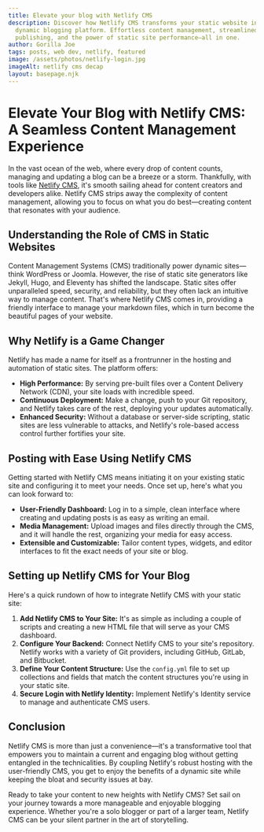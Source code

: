 ```yaml
---
title: Elevate your blog with Netlify CMS
description: Discover how Netlify CMS transforms your static website into a
  dynamic blogging platform. Effortless content management, streamlined
  publishing, and the power of static site performance—all in one.
author: Gorilla Joe
tags: posts, web dev, netlify, featured
image: /assets/photos/netlify-login.jpg
imageAlt: netlify cms decap
layout: basepage.njk
---
```

# Elevate Your Blog with Netlify CMS: A Seamless Content Management Experience

In the vast ocean of the web, where every drop of content counts, managing and updating a blog can be a breeze or a storm. Thankfully, with tools like [Netlify CMS](https://www.netlifycms.org/), it's smooth sailing ahead for content creators and developers alike. Netlify CMS strips away the complexity of content management, allowing you to focus on what you do best—creating content that resonates with your audience.

## Understanding the Role of CMS in Static Websites

Content Management Systems (CMS) traditionally power dynamic sites—think WordPress or Joomla. However, the rise of static site generators like Jekyll, Hugo, and Eleventy has shifted the landscape. Static sites offer unparalleled speed, security, and reliability, but they often lack an intuitive way to manage content. That's where Netlify CMS comes in, providing a friendly interface to manage your markdown files, which in turn become the beautiful pages of your website.

## Why Netlify is a Game Changer

Netlify has made a name for itself as a frontrunner in the hosting and automation of static sites. The platform offers:

- **High Performance:** By serving pre-built files over a Content Delivery Network (CDN), your site loads with incredible speed.
- **Continuous Deployment:** Make a change, push to your Git repository, and Netlify takes care of the rest, deploying your updates automatically.
- **Enhanced Security:** Without a database or server-side scripting, static sites are less vulnerable to attacks, and Netlify's role-based access control further fortifies your site.

## Posting with Ease Using Netlify CMS

Getting started with Netlify CMS means initiating it on your existing static site and configuring it to meet your needs. Once set up, here's what you can look forward to:

- **User-Friendly Dashboard:** Log in to a simple, clean interface where creating and updating posts is as easy as writing an email.
- **Media Management:** Upload images and files directly through the CMS, and it will handle the rest, organizing your media for easy access.
- **Extensible and Customizable:** Tailor content types, widgets, and editor interfaces to fit the exact needs of your site or blog.

## Setting up Netlify CMS for Your Blog

Here's a quick rundown of how to integrate Netlify CMS with your static site:

1. **Add Netlify CMS to Your Site:** It's as simple as including a couple of scripts and creating a new HTML file that will serve as your CMS dashboard.
2. **Configure Your Backend:** Connect Netlify CMS to your site's repository. Netlify works with a variety of Git providers, including GitHub, GitLab, and Bitbucket.
3. **Define Your Content Structure:** Use the `config.yml` file to set up collections and fields that match the content structures you're using in your static site.
4. **Secure Login with Netlify Identity:** Implement Netlify's Identity service to manage and authenticate CMS users.

## Conclusion

Netlify CMS is more than just a convenience—it's a transformative tool that empowers you to maintain a current and engaging blog without getting entangled in the technicalities. By coupling Netlify's robust hosting with the user-friendly CMS, you get to enjoy the benefits of a dynamic site while keeping the bloat and security issues at bay.

Ready to take your content to new heights with Netlify CMS? Set sail on your journey towards a more manageable and enjoyable blogging experience. Whether you're a solo blogger or part of a larger team, Netlify CMS can be your silent partner in the art of storytelling.
